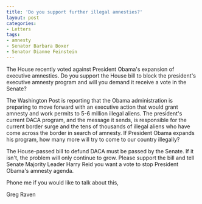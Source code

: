 ```yaml
---
title: 'Do you support further illegal amnesties?'
layout: post
categories:
- Letters
tags:
- amnesty
- Senator Barbara Boxer
- Senator Dianne Feinstein
---
```


The House recently voted against President Obama's expansion of executive amnesties. Do you support the House bill to block the president's executive amnesty program and will you demand it receive a vote in the Senate?

The Washington Post is reporting that the Obama administration is preparing to move forward with an executive action that would grant amnesty and work permits to 5-6 million illegal aliens. The president's current DACA program, and the message it sends, is responsible for the current border surge and the tens of thousands of illegal aliens who have come across the border in search of amnesty. If President Obama expands his program, how many more will try to come to our country illegally?

The House-passed bill to defund DACA must be passed by the Senate. If it isn't, the problem will only continue to grow. Please support the bill and tell Senate Majority Leader Harry Reid you want a vote to stop President Obama's amnesty agenda.

Phone me if you would like to talk about this,

Greg Raven